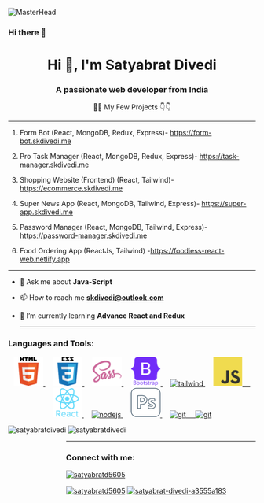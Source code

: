 ![MasterHead](https://mir-s3-cdn-cf.behance.net/project_modules/fs/54b6c068097599.5b50bca476b9b.gif)
### Hi there 👋

<h1 align="center">Hi 👋, I'm Satyabrat Divedi</h1>
<h3 align="center">A passionate web developer from India</h3>
 <p align="center" >👨‍💻 My Few Projects 👇👇 </p>
 <hr></hr>


1. Form Bot (React, MongoDB, Redux, Express)- https://form-bot.skdivedi.me

2. Pro Task Manager (React, MongoDB, Redux, Express)- https://task-manager.skdivedi.me

3. Shopping Website (Frontend) (React, Tailwind)- https://ecommerce.skdivedi.me

4. Super News App (React, MongoDB, Tailwind, Express)- https://super-app.skdivedi.me

5. Password Manager (React, MongoDB, Tailwind, Express)- https://password-manager.skdivedi.me

6. Food Ordering App (ReactJs, Tailwind) -https://foodiess-react-web.netlify.app

<hr/>


- 💬 Ask me about **Java-Script**
- 📫 How to reach me **skdivedi@outlook.com**
- 🌱 I’m currently learning **Advance React and Redux**


  <hr></hr>
<h3 align="left">Languages and Tools:</h3>

<p align="center"> <a href="https://www.w3.org/html/" target="_blank" rel="noreferrer"> <img
        src="https://raw.githubusercontent.com/devicons/devicon/master/icons/html5/html5-original-wordmark.svg"
        alt="html5" width="60" height="60" /> </a> &nbsp &nbsp  <a href="https://www.w3schools.com/css/" target="_blank" rel="noreferrer"> <img
        src="https://raw.githubusercontent.com/devicons/devicon/master/icons/css3/css3-original-wordmark.svg" alt="css3"
        width="60" height="60" /> </a> &nbsp &nbsp <a href="https://sass-lang.com" target="_blank" rel="noreferrer"> <img
        src="https://raw.githubusercontent.com/devicons/devicon/master/icons/sass/sass-original.svg" alt="sass"
        width="60" height="60" /> </a> &nbsp &nbsp <a href="https://getbootstrap.com" target="_blank" rel="noreferrer"> <img
        src="https://raw.githubusercontent.com/devicons/devicon/master/icons/bootstrap/bootstrap-plain-wordmark.svg"
  alt="bootstrap" width="60" height="60" /> </a> &nbsp &nbsp <a href="https://tailwindcss.com/" target="_blank" rel="noreferrer"> <img
        src="https://www.vectorlogo.zone/logos/tailwindcss/tailwindcss-icon.svg" alt="tailwind" width="60"
        height="60" /> </a> &nbsp &nbsp <a href="https://developer.mozilla.org/en-US/docs/Web/JavaScript" target="_blank" rel="noreferrer"> <img
        src="https://raw.githubusercontent.com/devicons/devicon/master/icons/javascript/javascript-original.svg"
        alt="javascript" width="60" height="60" /> &nbsp &nbsp </a> <a href="https://reactjs.org/" target="_blank" rel="noreferrer">
      <img src="https://raw.githubusercontent.com/devicons/devicon/master/icons/react/react-original-wordmark.svg"
        alt="react" width="60" height="60" /> </a> &nbsp &nbsp <a href="https://nodejs.org" target="_blank" rel="noreferrer">
      <img src="https://www.svgrepo.com/show/303266/nodejs-icon-logo.svg"
        alt="nodejs" width="60" height="60" /> </a> &nbsp &nbsp <a href="https://www.photoshop.com/en" target="_blank" rel="noreferrer"> <img
        src="https://raw.githubusercontent.com/devicons/devicon/master/icons/photoshop/photoshop-line.svg"
        alt="photoshop" width="60" height="60" /> </a> &nbsp &nbsp <a href="https://git-scm.com/" target="_blank" rel="noreferrer"> <img
      src="https://www.svgrepo.com/show/331724/github-code-source.svg" alt="git" width="60" height="60" /> &nbsp &nbsp <a href="https://git-scm.com/" target="_blank" rel="noreferrer"> <img
      src="https://raw.githubusercontent.com/reduxjs/redux/master/logo/logo.png" alt="git" width="60" height="60" /> </a></p>
      
      

<p><img height="160px" align="left" src="https://github-readme-stats.vercel.app/api/top-langs?username=satyabratdivedi&show_icons=true&locale=en&layout=compact" alt="satyabratdivedi" /></p>

<p>&nbsp;<img height="160px" src="https://github-readme-stats.vercel.app/api?username=satyabratdivedi&show_icons=true&locale=en" alt="satyabratdivedi" /></p>

  <hr></hr>

<h3 align="left">Connect with me:</h3>
<p align="left"> <a href="https://twitter.com/satyabratd5605" target="blank"><img src="https://img.shields.io/twitter/follow/satyabratd5605?logo=twitter&style=for-the-badge" alt="satyabratd5605" /></a> </p>
<p align="left">
<a href="https://twitter.com/satyabratd5605" target="blank"><img align="center" src="https://raw.githubusercontent.com/rahuldkjain/github-profile-readme-generator/master/src/images/icons/Social/twitter.svg" alt="satyabratd5605" height="30" width="40" /></a>
<a href="https://linkedin.com/in/satyabrat-divedi-a3555a183" target="blank"><img align="center" src="https://raw.githubusercontent.com/rahuldkjain/github-profile-readme-generator/master/src/images/icons/Social/linked-in-alt.svg" alt="satyabrat-divedi-a3555a183" height="30" width="40" /></a>
</p>
